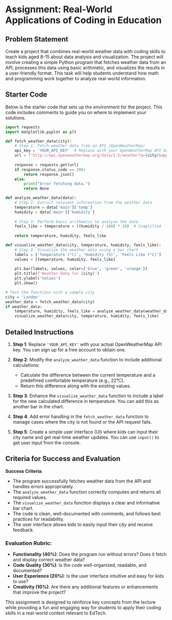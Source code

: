 # Assignment: Real-World Applications of Coding in Education

## Problem Statement
Create a project that combines real-world weather data with coding skills to teach kids aged 8-15 about data analysis and visualization. The project will involve creating a simple Python program that fetches weather data from an API, processes this data using basic arithmetic, and visualizes the results in a user-friendly format. This task will help students understand how math and programming work together to analyze real-world information.

## Starter Code
Below is the starter code that sets up the environment for the project. This code includes comments to guide you on where to implement your solutions.

```python
import requests
import matplotlib.pyplot as plt

def fetch_weather_data(city):
    # Step 1: Fetch weather data from an API (OpenWeatherMap)
    api_key = 'YOUR_API_KEY'  # Replace with your OpenWeatherMap API key
    url = f'http://api.openweathermap.org/data/2.5/weather?q={city}&appid={api_key}&units=metric'
    
    response = requests.get(url)
    if response.status_code == 200:
        return response.json()
    else:
        print("Error fetching data.")
        return None

def analyze_weather_data(data):
    # Step 2: Extract relevant information from the weather data
    temperature = data['main']['temp']
    humidity = data['main']['humidity']
    
    # Step 3: Perform basic arithmetic to analyze the data
    feels_like = temperature + ((humidity / 100) * 10)  # Simplified 'feels like' calculation
    
    return temperature, humidity, feels_like

def visualize_weather_data(city, temperature, humidity, feels_like):
    # Step 4: Visualize the weather data using a bar chart
    labels = ['Temperature (°C)', 'Humidity (%)', 'Feels Like (°C)']
    values = [temperature, humidity, feels_like]
    
    plt.bar(labels, values, color=['blue', 'green', 'orange'])
    plt.title(f'Weather Data for {city}')
    plt.ylabel('Values')
    plt.show()

# Test the functions with a sample city
city = 'London'
weather_data = fetch_weather_data(city)
if weather_data:
    temperature, humidity, feels_like = analyze_weather_data(weather_data)
    visualize_weather_data(city, temperature, humidity, feels_like)
```

## Detailed Instructions
1. **Step 1**: Replace `'YOUR_API_KEY'` with your actual OpenWeatherMap API key. You can sign up for a free account to obtain one.

2. **Step 2**: Modify the `analyze_weather_data` function to include additional calculations:
   - Calculate the difference between the current temperature and a predefined comfortable temperature (e.g., 22°C).
   - Return this difference along with the existing values.

3. **Step 3**: Enhance the `visualize_weather_data` function to include a label for the new calculated difference in temperature. You can add this as another bar in the chart.

4. **Step 4**: Add error handling in the `fetch_weather_data` function to manage cases where the city is not found or the API request fails.

5. **Step 5**: Create a simple user interface (UI) where kids can input their city name and get real-time weather updates. You can use `input()` to get user input from the console.

## Criteria for Success and Evaluation
**Success Criteria**:
- The program successfully fetches weather data from the API and handles errors appropriately.
- The `analyze_weather_data` function correctly computes and returns all required values.
- The `visualize_weather_data` function displays a clear and informative bar chart.
- The code is clean, well-documented with comments, and follows best practices for readability.
- The user interface allows kids to easily input their city and receive feedback.

### Evaluation Rubric:
- **Functionality (40%)**: Does the program run without errors? Does it fetch and display correct weather data?
- **Code Quality (30%)**: Is the code well-organized, readable, and documented?
- **User Experience (20%)**: Is the user interface intuitive and easy for kids to use?
- **Creativity (10%)**: Are there any additional features or enhancements that improve the project?

This assignment is designed to reinforce key concepts from the lecture while providing a fun and engaging way for students to apply their coding skills in a real-world context relevant to EdTech.